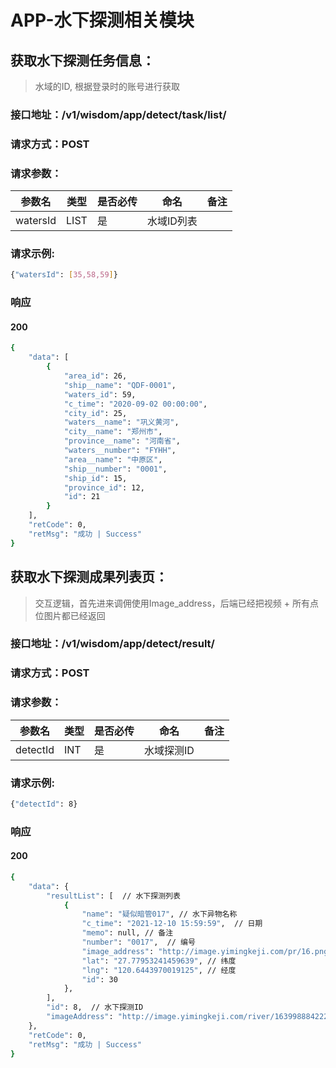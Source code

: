 # APP-水下探测相关模块

## 获取水下探测任务信息：

> 水域的ID, 根据登录时的账号进行获取

### 接口地址：/v1/wisdom/app/detect/task/list/

### 请求方式：POST

### 请求参数：

| 参数名   | 类型 | 是否必传 | 命名       | 备注 |
| -------- | ---- | -------- | ---------- | ---- |
| watersId | LIST | 是       | 水域ID列表 |      |

### 请求示例:

```bash
{"watersId": [35,58,59]}
```

### 响应

#### 200

```bash
{
    "data": [
        {
            "area_id": 26,
            "ship__name": "QDF-0001",
            "waters_id": 59,
            "c_time": "2020-09-02 00:00:00",
            "city_id": 25,
            "waters__name": "巩义黄河",
            "city__name": "郑州市",
            "province__name": "河南省",
            "waters__number": "FYHH",
            "area__name": "中原区",
            "ship__number": "0001",
            "ship_id": 15,
            "province_id": 12,
            "id": 21
        }
    ],
    "retCode": 0,
    "retMsg": "成功 | Success"
}
```

## 获取水下探测成果列表页：

> 交互逻辑，首先进来调佣使用Image_address，后端已经把视频 + 所有点位图片都已经返回

### 接口地址：/v1/wisdom/app/detect/result/

### 请求方式：POST

### 请求参数：

| 参数名   | 类型 | 是否必传 | 命名       | 备注 |
| -------- | ---- | -------- | ---------- | ---- |
| detectId | INT  | 是       | 水域探测ID |      |

### 请求示例:

```bash
{"detectId": 8}
```

### 响应

#### 200

```bash
{
    "data": {
        "resultList": [  // 水下探测列表
            {
                "name": "疑似暗管017", // 水下异物名称
                "c_time": "2021-12-10 15:59:59",  // 日期
                "memo": null, // 备注
                "number": "0017",  // 编号
                "image_address": "http://image.yimingkeji.com/pr/16.png",  // 图片点位
                "lat": "27.77953241459639", // 纬度
                "lng": "120.6443970019125", // 经度
                "id": 30
            },
        ],
        "id": 8,  // 水下探测ID
        "imageAddress": "http://image.yimingkeji.com/river/1639988842220OWesG.mp4" // 水下探测视频
    },
    "retCode": 0,
    "retMsg": "成功 | Success"
}
```

